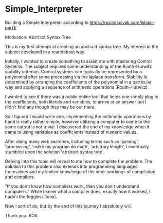 # Simple_Interpreter
Building a Simple Interpreter according to https://ruslanspivak.com/lsbasi-part1/

Motivation:
Abstract Syntax Tree

This is my first attempt at creating an abstract syntax tree.  My interest in the subject developed in a roundabout way.

Initially, I wanted to create something to assist me with mastering Control Systems. The subject requires some understanding of the Routh-Hurwitz stability criterion. Control systems can typically be represented by a polynomial after some processing via the laplace transform. Stability is determined by arranging the coefficients of the polynomial in a particular way and applying a sequence of arithmetic operations (Routh-Hurwitz).

I wanted to see if there was a public online tool that helps one simply plug in the coefficients, both literals and variables, to arrive at an answer but I didn't find any though they may be out there.

So I figured I would write one. Implementing the arithmetic operations by hand is really rather simple, however utilizing a computer to come to the same output is not trivial. I discovered the end of my knowledge when it came to using variables as coefficients instead of numeric values.

After doing many web searches, including terms such as 'parsing', 'processing', 'make my program do math', 'arbitrary length', I eventually stumbled upon the solution 'abstract syntax tree'.

Delving into this topic will reveal to me how to complete the problem.  The solution to this problem also extends into programming languages themselves and my limited knowledge of the inner workings of compilation and compilers. 

"If you don't know how compilers work, then you don't understand computers." While I knew what a compiler does, exactly how it worked, I hadn't the foggiest (idea).

Now I sort of do, but by the end of this journey I absolutely will.

Thank you. AOA.
